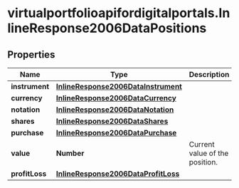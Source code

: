 # virtualportfolioapifordigitalportals.InlineResponse2006DataPositions

## Properties

Name | Type | Description | Notes
------------ | ------------- | ------------- | -------------
**instrument** | [**InlineResponse2006DataInstrument**](InlineResponse2006DataInstrument.md) |  | [optional] 
**currency** | [**InlineResponse2006DataCurrency**](InlineResponse2006DataCurrency.md) |  | [optional] 
**notation** | [**InlineResponse2006DataNotation**](InlineResponse2006DataNotation.md) |  | [optional] 
**shares** | [**InlineResponse2006DataShares**](InlineResponse2006DataShares.md) |  | [optional] 
**purchase** | [**InlineResponse2006DataPurchase**](InlineResponse2006DataPurchase.md) |  | [optional] 
**value** | **Number** | Current value of the position. | [optional] 
**profitLoss** | [**InlineResponse2006DataProfitLoss**](InlineResponse2006DataProfitLoss.md) |  | [optional] 


